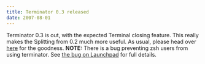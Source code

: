```yaml
---
title: Terminator 0.3 released
date: 2007-08-01
---
```


Terminator 0.3 is out, with the expected Terminal closing feature. This really makes the Splitting from 0.2 much more useful.
As usual, please head over [here](http://www.tenshu.net/terminator/) for the goodness.
**NOTE:** There is a bug preventing zsh users from using terminator. See [the bug on Launchpad](https://bugs.launchpad.net/terminator/+bug/129104) for full details.
